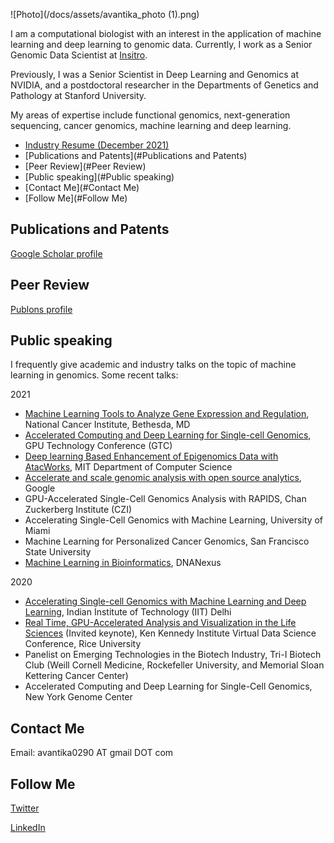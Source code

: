 ![Photo](/docs/assets/avantika_photo (1).png)

I am a computational biologist with an interest in the application of machine learning and deep learning to genomic data. Currently, I work as a Senior Genomic Data Scientist at [Insitro](https://insitro.com).

Previously, I was a Senior Scientist in Deep Learning and Genomics at NVIDIA, and a postdoctoral researcher in the Departments of Genetics and Pathology at Stanford University.

My areas of expertise include functional genomics, next-generation sequencing, cancer genomics, machine learning and deep learning.

- [Industry Resume (December 2021)](https://drive.google.com/file/d/1V38etQWRqQhnJGbrRPR1pQFWoGpGFW3C/view?usp=sharing)
- [Publications and Patents](#Publications and Patents)
- [Peer Review](#Peer Review)
- [Public speaking](#Public speaking)
- [Contact Me](#Contact Me)
- [Follow Me](#Follow Me)


## Publications and Patents
<a href="https://scholar.google.com/citations?user=CLgOCOAAAAAJ">Google Scholar profile</a>

## Peer Review
<a href="https://publons.com/researcher/1138815/avantika-lal/peer-review/">Publons profile</a>

## Public speaking
I frequently give academic and industry talks on the topic of machine learning in genomics. Some recent talks:

2021

- [Machine Learning Tools to Analyze Gene Expression and Regulation](https://btep.ccr.cancer.gov/wp-content/uploads/BTEP-AI-Seminar-Series-3-2021-07-15-13-00-58.mp4?_=3), National Cancer Institute, Bethesda, MD
- [Accelerated Computing and Deep Learning for Single-cell Genomics](https://on-demand-gtc.gputechconf.com/gtcnew/sessionview.php?sessionName=dc91274-accelerating+genomics+with+deep+learning), GPU Technology Conference (GTC)
- [Deep learning Based Enhancement of Epigenomics Data with AtacWorks](https://www.youtube.com/watch?v=5usrA2yWQjw), MIT Department of Computer Science
- [Accelerate and scale genomic analysis with open source analytics](https://cloudonair.withgoogle.com/events/genomic-analysis), Google 
- GPU-Accelerated Single-Cell Genomics Analysis with RAPIDS, Chan Zuckerberg Institute (CZI)
- Accelerating Single-Cell Genomics with Machine Learning, University of Miami
- Machine Learning for Personalized Cancer Genomics, San Francisco State University
- [Machine Learning in Bioinformatics](https://www.dnanexus.com/webinar-ml-in-biomedical-research), DNANexus

2020

- [Accelerating Single-cell Genomics with Machine Learning and Deep Learning](https://www.youtube.com/watch?v=1_OIXRU71gs), Indian Institute of Technology (IIT) Delhi
- [Real Time, GPU-Accelerated Analysis and Visualization in the Life Sciences](https://www.youtube.com/watch?v=pIAgJW3KYXM) (Invited keynote), Ken Kennedy Institute Virtual Data Science Conference, Rice University
- Panelist on Emerging Technologies in the Biotech Industry, Tri-I Biotech Club (Weill Cornell Medicine, Rockefeller University, and Memorial Sloan Kettering Cancer Center)
- Accelerated Computing and Deep Learning for Single-Cell Genomics, New York Genome Center

## Contact Me
Email: avantika0290 AT gmail DOT com

## Follow Me
<a href="https://twitter.com/lal_avantika">Twitter</a>

<a href="https://www.linkedin.com/in/avantikalal/">LinkedIn</a>


